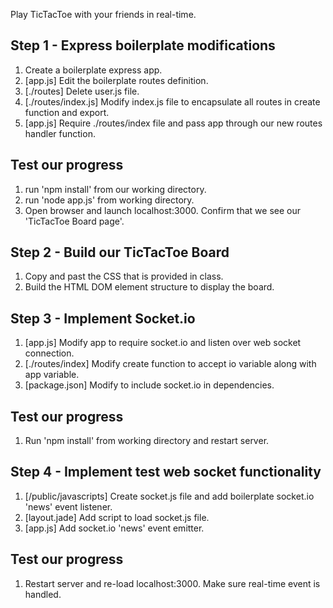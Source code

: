 Play TicTacToe with your friends in real-time.

## Step 1 - Express boilerplate modifications

1. Create a boilerplate express app.
2. [app.js] Edit the boilerplate routes definition.
3. [./routes] Delete user.js file.
4. [./routes/index.js] Modify index.js file to encapsulate all routes in create function and export.
5. [app.js] Require ./routes/index file and pass app through our new routes handler function.

## Test our progress

1. run 'npm install' from our working directory.
2. run 'node app.js' from working directory.
3. Open browser and launch localhost:3000. Confirm that we see our 'TicTacToe Board page'.

## Step 2 - Build our TicTacToe Board

1. Copy and past the CSS that is provided in class.
2. Build the HTML DOM element structure to display the board.

## Step 3 - Implement Socket.io

1. [app.js] Modify app to require socket.io and listen over web socket connection.
2. [./routes/index] Modify create function to accept io variable along with app variable.
2. [package.json] Modify to include socket.io in dependencies.

## Test our progress

1. Run 'npm install' from working directory and restart server.

## Step 4 - Implement test web socket functionality

1. [/public/javascripts] Create socket.js file and add boilerplate socket.io 'news' event listener.
2. [layout.jade] Add script to load socket.js file.
2. [app.js] Add socket.io 'news' event emitter.

## Test our progress

1. Restart server and re-load localhost:3000. Make sure real-time event is handled.





